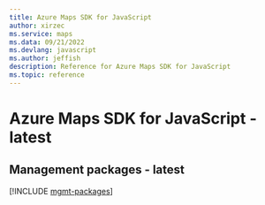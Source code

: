 ```yaml
---
title: Azure Maps SDK for JavaScript
author: xirzec
ms.service: maps
ms.data: 09/21/2022
ms.devlang: javascript
ms.author: jeffish
description: Reference for Azure Maps SDK for JavaScript
ms.topic: reference
---
```

# Azure Maps SDK for JavaScript - latest

## Management packages - latest
[!INCLUDE [mgmt-packages](maps-mgmt-index.md)]